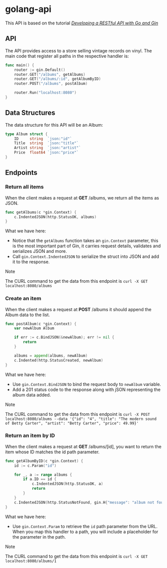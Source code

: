 # golang-api

This API is based on the tutorial [*Developing a RESTful API with Go and Gin*](https://go.dev/doc/tutorial/web-service-gin)

## API

The API provides access to a store selling vintage records on vinyl. The main code that register all paths in the respective handler is:
```go
func main() {
	router := gin.Default()
	router.GET("/albums", getAlbums)
	router.GET("/albums/:id", getAlbumByID)
	router.POST("/albums", postAlbum)

	router.Run("localhost:8080")
}
```

## Data Structures

The data structure for this API will be an Album:
```go
type Album struct {
    ID     string  `json:"id"`
    Title  string  `json:"title"`
    Artist string  `json:"artist"`
    Price  float64 `json:"price"`
}
```

## Endpoints

### Return all items

When the client makes a request at **GET** /albums, we return all the items as JSON.

```go
func getAlbums(c *gin.Context) {
    c.IndentedJSON(http.StatusOK, albums)
}
```

What we have here:
- Notice that the `getAlbums` function takes an `gin.Context` parameter, this is the most important part of Gin, it carries request details, validates and serializes JSON and more.
- Call `gin.Context.IndentedJSON` to serialize the struct into JSON and add it to the response.

> [!NOTE]
> The CURL command to get the data from this endpoint is `curl -X GET localhost:8080/albums`

### Create an item

When the client makes a request at **POST** /albums it should append the Album data to the list.

```go
func postAlbum(c *gin.Context) {
    var newAlbum Album

    if err := c.BindJSON(&newAlbum); err != nil {
        return
    }

    albums = append(albums, newAlbum)
    c.Indented(http.StatusCreated, newAlbum)
}
```

What we have here:
- Use `gin.Context.BindJSON` to bind the request body to `newAlbum` variable.
- Add a 201 status code to the response along with jSON representing the album data added.

> [!NOTE]
> The CURL command to get the data from this endpoint is `curl -X POST localhost:8080/albums --data '{"id": "4", "title": "The modern sound of Betty Carter", "artist": "Betty Carter", "price": 49.99}'`

### Return an item by ID

When the client makes a request at **GET** /albums/[id], you want to return the item whose ID matches the id path parameter.

```go
func getAlbumByID(c *gin.Context) {
    id := c.Param("id")

    for _, a := range albums {
        if a.ID == id {
            c.IndentedJSON(http.StatusOK, a)
            return
        }
    }
    c.IndentedJSON(http.StatusNotFound, gin.H{"message": "album not found"})
}
```

What we have here:
- Use `gin.Context.Param` to retrieve the `id` path parameter from the URL. When you map this handler to a path, you will include a placeholder for the parameter in the path.

> [!NOTE]
> The CURL command to get the data from this endpoint is `curl -X GET localhost:8080/albums/1`